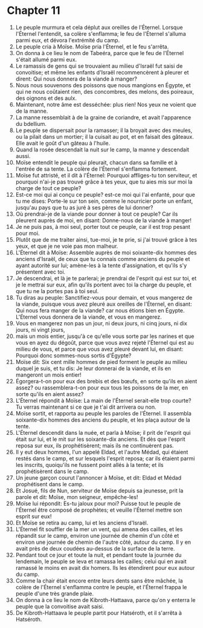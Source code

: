 # Chapter 11

1. Le peuple murmura et cela déplut aux oreilles de l'Éternel. Lorsque l'Éternel l'entendit, sa colère s'enflamma; le feu de l'Éternel s'alluma parmi eux, et dévora l'extrémité du camp.
2. Le peuple cria à Moïse. Moïse pria l'Éternel, et le feu s'arrêta.
3. On donna à ce lieu le nom de Tabeéra, parce que le feu de l'Éternel s'était allumé parmi eux.
4. Le ramassis de gens qui se trouvaient au milieu d'Israël fut saisi de convoitise; et même les enfants d'Israël recommencèrent à pleurer et dirent: Qui nous donnera de la viande à manger?
5. Nous nous souvenons des poissons que nous mangions en Égypte, et qui ne nous coûtaient rien, des concombres, des melons, des poireaux, des oignons et des aulx.
6. Maintenant, notre âme est desséchée: plus rien! Nos yeux ne voient que de la manne.
7. La manne ressemblait à de la graine de coriandre, et avait l'apparence du bdellium.
8. Le peuple se dispersait pour la ramasser; il la broyait avec des meules, ou la pilait dans un mortier; il la cuisait au pot, et en faisait des gâteaux. Elle avait le goût d'un gâteau à l'huile.
9. Quand la rosée descendait la nuit sur le camp, la manne y descendait aussi.
10. Moïse entendit le peuple qui pleurait, chacun dans sa famille et à l'entrée de sa tente. La colère de l'Éternel s'enflamma fortement.
11. Moïse fut attristé, et il dit à l'Éternel: Pourquoi affliges-tu ton serviteur, et pourquoi n'ai-je pas trouvé grâce à tes yeux, que tu aies mis sur moi la charge de tout ce peuple?
12. Est-ce moi qui ai conçu ce peuple? est-ce moi qui l'ai enfanté, pour que tu me dises: Porte-le sur ton sein, comme le nourricier porte un enfant, jusqu'au pays que tu as juré à ses pères de lui donner?
13. Où prendrai-je de la viande pour donner à tout ce peuple? Car ils pleurent auprès de moi, en disant: Donne-nous de la viande à manger!
14. Je ne puis pas, à moi seul, porter tout ce peuple, car il est trop pesant pour moi.
15. Plutôt que de me traiter ainsi, tue-moi, je te prie, si j'ai trouvé grâce à tes yeux, et que je ne voie pas mon malheur.
16. L'Éternel dit à Moïse: Assemble auprès de moi soixante-dix hommes des anciens d'Israël, de ceux que tu connais comme anciens du peuple et ayant autorité sur lui; amène-les à la tente d'assignation, et qu'ils s'y présentent avec toi.
17. Je descendrai, et là je te parlerai; je prendrai de l'esprit qui est sur toi, et je le mettrai sur eux, afin qu'ils portent avec toi la charge du peuple, et que tu ne la portes pas à toi seul.
18. Tu diras au peuple: Sanctifiez-vous pour demain, et vous mangerez de la viande, puisque vous avez pleuré aux oreilles de l'Éternel, en disant: Qui nous fera manger de la viande? car nous étions bien en Égypte. L'Éternel vous donnera de la viande, et vous en mangerez.
19. Vous en mangerez non pas un jour, ni deux jours, ni cinq jours, ni dix jours, ni vingt jours,
20. mais un mois entier, jusqu'à ce qu'elle vous sorte par les narines et que vous en ayez du dégoût, parce que vous avez rejeté l'Éternel qui est au milieu de vous, et parce que vous avez pleuré devant lui, en disant: Pourquoi donc sommes-nous sortis d'Égypte?
21. Moïse dit: Six cent mille hommes de pied forment le peuple au milieu duquel je suis, et tu dis: Je leur donnerai de la viande, et ils en mangeront un mois entier!
22. Égorgera-t-on pour eux des brebis et des bœufs, en sorte qu'ils en aient assez? ou rassemblera-t-on pour eux tous les poissons de la mer, en sorte qu'ils en aient assez?
23. L'Éternel répondit à Moïse: La main de l'Éternel serait-elle trop courte? Tu verras maintenant si ce que je t'ai dit arrivera ou non.
24. Moïse sortit, et rapporta au peuple les paroles de l'Éternel. Il assembla soixante-dix hommes des anciens du peuple, et les plaça autour de la tente.
25. L'Éternel descendit dans la nuée, et parla à Moïse; il prit de l'esprit qui était sur lui, et le mit sur les soixante-dix anciens. Et dès que l'esprit reposa sur eux, ils prophétisèrent; mais ils ne continuèrent pas.
26. Il y eut deux hommes, l'un appelé Eldad, et l'autre Médad, qui étaient restés dans le camp, et sur lesquels l'esprit reposa; car ils étaient parmi les inscrits, quoiqu'ils ne fussent point allés à la tente; et ils prophétisèrent dans le camp.
27. Un jeune garçon courut l'annoncer à Moïse, et dit: Eldad et Médad prophétisent dans le camp.
28. Et Josué, fils de Nun, serviteur de Moïse depuis sa jeunesse, prit la parole et dit: Moïse, mon seigneur, empêche-les!
29. Moïse lui répondit: Es-tu jaloux pour moi? Puisse tout le peuple de l'Éternel être composé de prophètes; et veuille l'Éternel mettre son esprit sur eux!
30. Et Moïse se retira au camp, lui et les anciens d'Israël.
31. L'Éternel fit souffler de la mer un vent, qui amena des cailles, et les répandit sur le camp, environ une journée de chemin d'un côté et environ une journée de chemin de l'autre côté, autour du camp. Il y en avait près de deux coudées au-dessus de la surface de la terre.
32. Pendant tout ce jour et toute la nuit, et pendant toute la journée du lendemain, le peuple se leva et ramassa les cailles; celui qui en avait ramassé le moins en avait dix homers. Ils les étendirent pour eux autour du camp.
33. Comme la chair était encore entre leurs dents sans être mâchée, la colère de l'Éternel s'enflamma contre le peuple, et l'Éternel frappa le peuple d'une très grande plaie.
34. On donna à ce lieu le nom de Kibroth-Hattaava, parce qu'on y enterra le peuple que la convoitise avait saisi.
35. De Kibroth-Hattaava le peuple partit pour Hatséroth, et il s'arrêta à Hatséroth.

